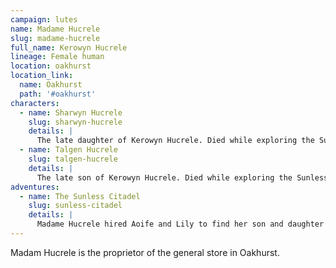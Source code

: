 ```yaml
---
campaign: lutes
name: Madame Hucrele
slug: madame-hucrele
full_name: Kerowyn Hucrele
lineage: Female human
location: oakhurst
location_link:
  name: Oakhurst
  path: '#oakhurst'
characters:
  - name: Sharwyn Hucrele
    slug: sharwyn-hucrele
    details: |
      The late daughter of Kerowyn Hucrele. Died while exploring the Sunless Citadel.
  - name: Talgen Hucrele
    slug: talgen-hucrele
    details: |
      The late son of Kerowyn Hucrele. Died while exploring the Sunless Citadel.
adventures:
  - name: The Sunless Citadel
    slug: sunless-citadel
    details: |
      Madame Hucrele hired Aoife and Lily to find her son and daughter in the Sunless Citadel, or to return their signet rings.
---
```


Madam Hucrele is the proprietor of the general store in Oakhurst.
